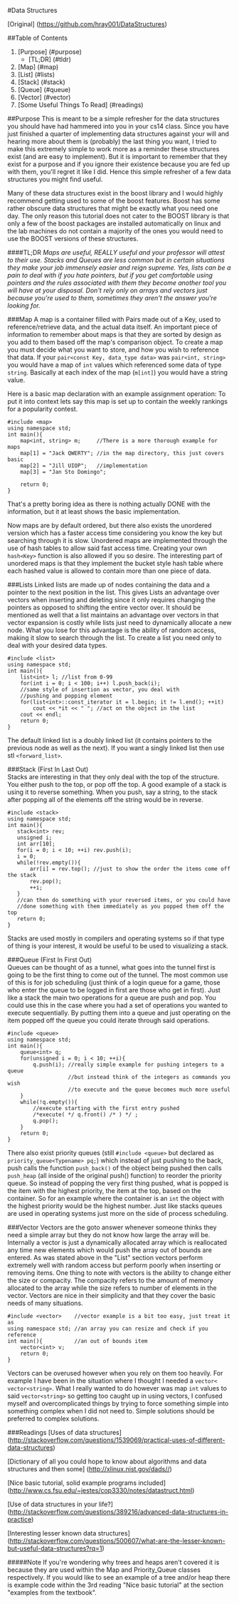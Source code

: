 #Data Structures

[Original] (https://github.com/hray001/DataStructures)

##Table of Contents
1. [Purpose] (#purpose)
    - [TL;DR] (#tldr)
2. [Map] (#map)
3. [List] (#lists)
4. [Stack] (#stack)
5. [Queue] (#queue)
6. [Vector] (#vector)
7. [Some Useful Things To Read] (#readings)

##Purpose
This is meant to be a simple refresher for the data structures you should 
have had hammered into you in your  cs14 class. 
Since you have just finished a quarter of implementing data
 structures against your will and hearing more about them is (probably) 
 the last thing you want, I tried to make this extremely simple to 
 work more as a reminder these structures exist (and are easy to implement). 
But it is important to remember that they exist for a purpose and if
 you ignore their existence because you are fed up with them, you'll 
 regret it like I did. Hence this simple refresher of a few data 
 structures you might find useful.  

Many of these data structures exist in the boost library and I would highly 
recommend getting used to some of the boost features. Boost has some 
rather obscure data structures that might be exactly what you need one day. 
The only reason this tutorial does not cater to the BOOST library is that 
only a few of the boost packages are installed automatically on linux and 
the lab machines do not contain a majority of the ones you would need to use 
the BOOST versions of these structures. 

####TL;DR
*Maps are useful, REALLY useful and your professor will attest to 
their use. Stacks and Queues are less common but in certain situations they 
make your job immensely easier and reign supreme. Yes, lists can be a 
pain to deal with if you hate pointers, but if you get comfortable using 
pointers and the rules associated with them they become another tool you 
will have at your disposal. 
Don't rely only on arrays and vectors just because you're used to them, 
sometimes they aren't the answer you're looking for.* 

###Map
A map is a container filled with Pairs made out of a Key, used to reference/retrieve data, and the actual data itself. An important piece of information to remember about maps is that they are sorted by design as you add to them based off the map's comparison object. To create a map you must decide what you want to store, and how you wish to reference that data. If your `pair<const Key, data_type data>` was `pair<int, string>` you would have a map of `int` values which referenced some data of type `string`. Basically at each index of the map (`m[int]`) you would have a string value.

Here is a basic map declaration with an example assignment operation: To put it into context lets say this map is set up to contain the weekly rankings for a popularity contest. 
```
#include <map>
using namespace std;
int main(){
    map<int, string> m;     //There is a more thorough example for maps 
    map[1] = "Jack QWERTY"; //in the map directory, this just covers basic
    map[2] = "Jill UIOP";   //implementation
    map[3] = "Jan Sto Domingo";

    return 0;
}
```
That's a pretty boring idea as there is nothing actually DONE with the information, but it at least shows the basic implementation.

Now maps are by default ordered, but there also exists the unordered version
 which has a faster access time considering you know the key but searching
  through it is slow. Unordered maps are implemented through the use of 
  hash tables to allow said fast access time. Creating your own `hash<Key>`
  function is also allowed if you so desire. The interesting part of 
  unordered maps is that they implement the bucket style hash table
  where each hashed value is allowed to contain more than one piece of data.
  

###Lists
Linked lists are made up of nodes containing the data and a pointer
 to the next position in the list. This gives Lists an advantage
 over vectors when inserting and deleting since it only requires
 changing the pointers as opposed to shifting the entire vector over. 
 It should be mentioned as well that a list maintains an advantage over vectors
 in that vector expansion is costly while lists just need to dynamically
 allocate a new node.
 What you lose for this advantage is the ability of random access, making it slow to search through the list.
 To create a list you need only to deal with your desired data types. 
```
#include <list>
using namespace std;
int main(){
    list<int> l; //list from 0-99
    for(int i = 0; i < 100; i++) l.push_back(i);
    //same style of insertion as vector, you deal with 
    //pushing and popping element
    for(list<int>::const_iterator it = l.begin; it != l.end(); ++it)
        cout << *it << " "; //act on the object in the list
    cout << endl;
    return 0;
}
```
The default linked list is a doubly linked list (it contains pointers to the previous node as well as the next). If you want a singly linked list then use stl `<forward_list>`.

###Stack
(First In Last Out)  
Stacks are interesting in that they only deal with the top of the structure.
 You either push to the top, or pop off the top. A good example of a stack is
 using it to reverse something. When you push, say a string, to the stack after 
 popping all of the elements off the string would be in reverse.
 ```
#include <stack>
using namespace std;
int main(){
    stack<int> rev;
    unsigned i;
    int arr[10];
    for(i = 0; i < 10; ++i) rev.push(i);
    i = 0; 
    while(!rev.empty()){
        arr[i] = rev.top(); //just to show the order the items come off the stack
        rev.pop();
        ++i;
    }
    //can then do something with your reversed items, or you could have 
    //done something with them immediately as you popped them off the top
    return 0;
}
```
Stacks are used mostly in compilers and operating systems so if that type of 
thing is your interest, it would be useful to be used to visualizing a stack.

###Queue
(First In First Out)  
Queues can be thought of as a tunnel, what goes into the tunnel first is going 
to be the first thing to come out of the tunnel. The most common use of this 
is for job scheduling (just think of a login queue for a game, those who enter 
the queue to be logged in first are those who get in first). Just like a stack 
the main two operations for a queue are push and pop. You could use this in 
the case where you had a set of operations you wanted to execute sequentially. 
By putting them into a queue and just operating on the item popped off the 
queue you could iterate through said operations.
```
#include <queue>
using namespace std;
int main(){
    queue<int> q;
    for(unsigned i = 0; i < 10; ++i){
        q.push(i); //really simple example for pushing integers to a queue
                   //but instead think of the integers as commands you wish
                   //to execute and the queue becomes much more useful
    }
    while(!q.empty()){
        //execute starting with the first entry pushed
        /*execute( */ q.front() /* ) */ ;
        q.pop();
    }
    return 0;
}
```
There also exist priority queues (still `#include <queue>` but declared as
`priority_queue<Typename> pq;`) which instead of just pushing to the back, push 
calls the function `push_back()` of the object being pushed then calls 
`push_heap` (all inside of the original push() function) to reorder the 
priority queue. So instead of popping the very first thing pushed, what is 
popped is the item with the highest priority, the item at the top, based on
the container. So for an example where the container is an `int` the object
with the highest priority would be the highest number. 
Just like stacks queues are used in operating systems just more on the side 
of process scheduling.

###Vector
Vectors are the goto answer whenever someone thinks they need a simple 
array but they do not know how large the array will be. Internally a vector 
is just a dynamically allocated array which is reallocated any time new 
elements which would push the array out of bounds are entered. As was 
stated above in the "List" section vectors perform extremely well with 
random access but perform poorly when inserting or removing items. One 
thing to note with vectors is the ability to change either the size or 
compacity. The compacity refers to the amount of memory allocated to the 
array while the size refers to number of elements in the vector. Vectors 
are nice in their simplicity and that they cover the basic needs of 
many situations.
```
#include <vector>    //vector example is a bit too easy, just treat it as
using namespace std; //an array you can resize and check if you reference
int main(){          //an out of bounds item
    vector<int> v;
    return 0;
}
```
Vectors can be overused however when you rely on them too heavily. For 
example I have been in the situation where I thought I needed a 
`vector< vector<string>`. What I really wanted to do however was map `int` 
values to said `vector<string>` so getting too caught up in using vectors, 
I confused myself and overcomplicated things by trying to force something 
simple into something complex when I did not need to. Simple solutions should
 be preferred to complex solutions.

###Readings
[Uses of data structures] (http://stackoverflow.com/questions/1539069/practical-uses-of-different-data-structures)

[Dictionary of all you could hope to know about algorithms and data structures and then some] (http://xlinux.nist.gov/dads//)

[Nice basic tutorial, solid example programs included] (http://www.cs.fsu.edu/~jestes/cop3330/notes/datastruct.html)

[Use of data structures in your life?] (http://stackoverflow.com/questions/389216/advanced-data-structures-in-practice)

[Interesting lesser known data structures] (http://stackoverflow.com/questions/500607/what-are-the-lesser-known-but-useful-data-structures?rq=1)

#####Note
If you're wondering why trees and heaps aren't covered it is because they 
are used within the Map and Priority_Queue classes respectively. If you 
would like to see an example of a tree and/or heap there is example code 
within the 3rd reading "Nice basic tutorial" at the section "examples 
from the textbook". 
